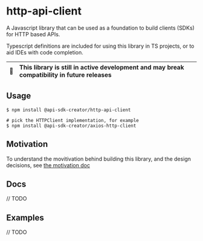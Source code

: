 #  http-api-client

A Javascript library that can be used as a foundation to build clients (SDKs) for HTTP based APIs.

Typescript definitions are included for using this library in TS projects, or to aid IDEs with code completion.

| :memo: | This library is still in active development and may break compatibility in future releases |
|--------|:------------------------------------------------------------------------------------------|

## Usage

```shell
$ npm install @api-sdk-creator/http-api-client

# pick the HTTPClient implementation, for example
$ npm install @api-sdk-creator/axios-http-client
```

## Motivation

To understand the movitivation behind building this library, and the design decisions, see
[the motivation doc](./docs/motivation.md)

## Docs

// TODO

## Examples

// TODO
